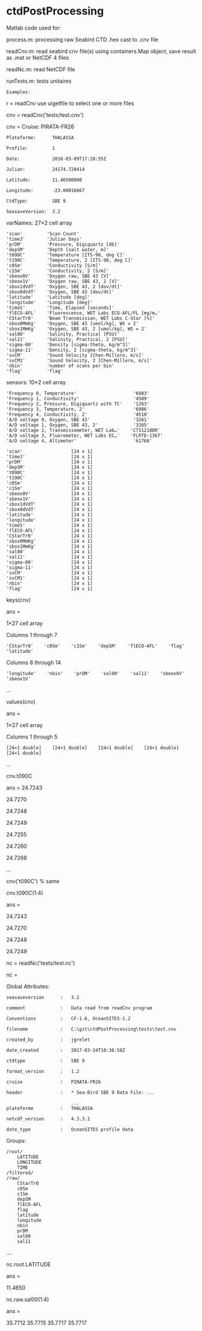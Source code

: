 # ctdPostProcessing
Matlab code used for:

process.m:  processing raw Seabird CTD .hex cast to .cnv file

readCnv.m:  read seabird cnv file(s) using containers.Map object, save result as .mat or NetCDF 4 files

readNc.m:   read NetCDF file

runTests.m: tests unitaires
 
    Examples:
 
  r = readCnv  use uigetfile to select one or more files
  
 cnv = readCnv('tests/test.cnv')

cnv = 
	Cruise:          PIRATA-FR26
	
	Plateforme:      THALASSA
	
	Profile:         1
	
	Date:            2016-03-09T17:28:55Z
	
	Julian:          24174.728414
	
	Latitude:        11.46500000
	
	Longitude:       -23.00016667
	
	CtdType:         SBE 9
	
	SeasaveVersion:  3.2

varNames:  27×2 cell array

    'scan'         'Scan Count'                               
    'timeJ'        'Julian Days'                              
    'prDM'         'Pressure, Digiquartz [db]'                
    'depSM'        'Depth [salt water, m]'                    
    't090C'        'Temperature [ITS-90, deg C]'              
    't190C'        'Temperature, 2 [ITS-90, deg C]'           
    'c0Sm'         'Conductivity [S/m]'                       
    'c1Sm'         'Conductivity, 2 [S/m]'                    
    'sbeox0V'      'Oxygen raw, SBE 43 [V]'                   
    'sbeox1V'      'Oxygen raw, SBE 43, 2 [V]'                
    'sbox1dVdT'    'Oxygen, SBE 43, 2 [dov/dt]'               
    'sbox0dVdT'    'Oxygen, SBE 43 [dov/dt]'                  
    'latitude'     'Latitude [deg]'                           
    'longitude'    'Longitude [deg]'                          
    'timeS'        'Time, Elapsed [seconds]'                  
    'flECO-AFL'    'Fluorescence, WET Labs ECO-AFL/FL [mg/m…'
    'CStarTr0'     'Beam Transmission, WET Labs C-Star [%]'   
    'sbox0MmKg'    'Oxygen, SBE 43 [umol/kg], WS = 2'         
    'sbox1MmKg'    'Oxygen, SBE 43, 2 [umol/kg], WS = 2'      
    'sal00'        'Salinity, Practical [PSU]'                
    'sal11'        'Salinity, Practical, 2 [PSU]'             
    'sigma-00'     'Density [sigma-theta, kg/m^3]'            
    'sigma-11'     'Density, 2 [sigma-theta, kg/m^3]'         
    'svCM'         'Sound Velocity [Chen-Millero, m/s]'       
    'svCM1'        'Sound Velocity, 2 [Chen-Millero, m/s]'    
    'nbin'         'number of scans per bin'                  
    'flag'         'flag'                                     

sensors:  10×2 cell array

    'Frequency 0, Temperature'                     '6083'      
    'Frequency 1, Conductivity'                    '4509'      
    'Frequency 2, Pressure, Digiquartz with TC'    '1263'      
    'Frequency 3, Temperature, 2'                  '6086'      
    'Frequency 4, Conductivity, 2'                 '4510'      
    'A/D voltage 0, Oxygen, SBE 43'                '3261'      
    'A/D voltage 1, Oxygen, SBE 43, 2'             '3265'      
    'A/D voltage 2, Transmissometer, WET Lab…'    'CTS1210DR' 
    'A/D voltage 3, Fluorometer, WET Labs EC…'    'FLRTD-1367'
    'A/D voltage 4, Altimeter'                     '61768'     

	'scan'         			[24 x 1]
	'timeJ'        			[24 x 1]
	'prDM'         			[24 x 1]
	'depSM'        			[24 x 1]
	't090C'        			[24 x 1]
	't190C'        			[24 x 1]
	'c0Sm'         			[24 x 1]
	'c1Sm'         			[24 x 1]
	'sbeox0V'      			[24 x 1]
	'sbeox1V'      			[24 x 1]
	'sbox1dVdT'    			[24 x 1]
	'sbox0dVdT'    			[24 x 1]
	'latitude'     			[24 x 1]
	'longitude'    			[24 x 1]
	'timeS'        			[24 x 1]
	'flECO-AFL'    			[24 x 1]
	'CStarTr0'     			[24 x 1]
	'sbox0MmKg'    			[24 x 1]
	'sbox1MmKg'    			[24 x 1]
	'sal00'        			[24 x 1]
	'sal11'        			[24 x 1]
	'sigma-00'     			[24 x 1]
	'sigma-11'     			[24 x 1]
	'svCM'         			[24 x 1]
	'svCM1'        			[24 x 1]
	'nbin'         			[24 x 1]
	'flag'         			[24 x 1] 
 
keys(cnv)

ans =

  1×27 cell array
  
  Columns 1 through 7
  
    'CStarTr0'    'c0Sm'    'c1Sm'    'depSM'    'flECO-AFL'    'flag'    'latitude'
    
  Columns 8 through 14
  
    'longitude'    'nbin'    'prDM'    'sal00'    'sal11'    'sbeox0V'    'sbeox1V'
    
 ...
 
values(cnv)

ans =

  1×27 cell array
  
  Columns 1 through 5
  
    [24×1 double]    [24×1 double]    [24×1 double]    [24×1 double]    [24×1 double]
    
...
 
cnv.t090C

ans =
   24.7243
   
   24.7270
   
   24.7248
   
   24.7249
   
   24.7255
   
   24.7260
   
   24.7268
   
   ...
 
cnv('t090C')    % same

cnv.t090C(1:4)

ans =

   24.7243
   
   24.7270
   
   24.7248
   
   24.7249
 
nc = readNc('tests/test.nc')

nc = 

Global Attributes:

	seasaveversion      :	3.2 
	
	comment             :	Data read from readCnv program 
	
	Conventions         :	CF-1.6, OceanSITES-1.2     
	
	filename            :	C:\git\ctdPostProcessing\tests\test.cnv 
	
	created_by          :	jgrelet              
	
	date_created        :	2017-03-24T10:36:58Z  
	
	ctdtype             :	SBE 9           
	
	format_version      :	1.2            
	
	cruise              :	PIRATA-FR26     
	
	header              :	* Sea-Bird SBE 9 Data File: ...   
	
	                        ...
	plateforme          :	THALASSA    
	
	netcdf_version      :	4.3.3.1      
	
	date_type           :	OceanSITES profile data   
	

Groups:

	/root/
		LATITUDE
		LONGITUDE
		TIME
	/filtered/
	/raw/
		CStarTr0
		c0Sm
		c1Sm
		depSM
		flECO-AFL
		flag
		latitude
		longitude
		nbin
		prDM
		sal00
		sal11
 ....
 
nc.root.LATITUDE
 
ans =

   11.4650
   
nc.raw.sal00(1:4)

ans =

   35.7712
   35.7715
   35.7717
   35.7717
   
 

